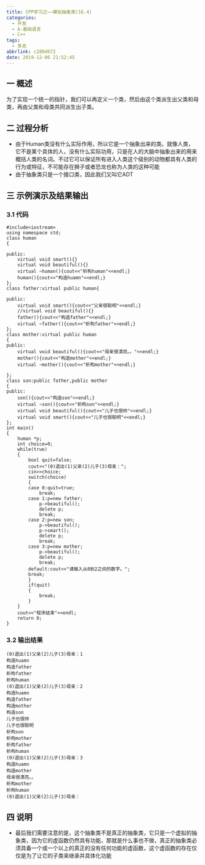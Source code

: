 ```yaml
---
title: CPP学习之——模拟抽象类(16.4)
categories:
  - 开发
  - A-基础语言
  - C++
tags:
  - 多态
abbrlink: c289d672
date: 2019-12-06 21:52:45
---
```

## 一 概述

为了实现一个统一的指针，我们可以再定义一个类，然后由这个类派生出父类和母类，再由父类和母类共同派生出子类。  

<!--more-->

## 二 过程分析

* 由于Human类没有什么实际作用，所以它是一个抽象出来的类。就像人类，它不是某个具体的人，没有什么实际功用，只是在人的大脑中抽象出来的用来概括人类的名词。不过它可以保证所有进入人类这个级别的动物都具有人类的行为或特征，不可能存在狮子或者恐龙也称为人类的这种可能
* 由于抽象类只是一个接口类，因此我们又叫它ADT

## 三 示例演示及结果输出
### 3.1 代码

```
#include<iostream>
using namespace std;
class human
{

public:
	virtual void smart(){}
	virtual void beautiful(){}
	virtual ~human(){cout<<"析构human"<<endl;}
	human(){cout<<"构造huamn"<<endl;}
};
class father:virtual public human{

public:
	virtual void smart(){cout<<"父亲很聪明"<<endl;}
	//virtual void beautiful(){}
	father(){cout<<"构造father"<<endl;}
	virtual ~father(){cout<<"析构father"<<endl;}
};
class mother:virtual public human
{
public:
	virtual void beautiful(){cout<<"母亲很漂亮。。"<<endl;}
	mother(){cout<<"构造mother"<<endl;}
	virtual ~mother(){cout<<"析构mother"<<endl;}

};
class son:public father,public mother
{
public:
	son(){cout<<"构造son"<<endl;}
	virtual ~son(){cout<<"析构son"<<endl;}
	virtual void beautiful(){cout<<"儿子也很帅"<<endl;}
	virtual void smart(){cout<<"儿子也很聪明"<<endl;}
};
int main()
{
	human *p;
	int choice=0;
	while(true)
	{
		bool quit=false;
		cout<<"(0)退出(1)父亲(2)儿子(3)母亲：";
		cin>>choice;
		switch(choice)
		{
		case 0:quit=true;
			break;
		case 1:p=new father;
			p->beautiful();
			delete p;
			break;
		case 2:p=new son;
			p->beautiful();
			p->smart();
			delete p;
			break;
		case 3:p=new mother;
			p->beautiful();
			delete p;
			break;
		default:cout<<"请输入从0到2之间的数字。";
		break;
		}
		if(quit)
		{
			break;
		}
	}
	cout<<"程序结束"<<endl;
	return 0;
}
```

### 3.2 输出结果

```
(0)退出(1)父亲(2)儿子(3)母亲：1
构造huamn
构造father
析构father
析构human
(0)退出(1)父亲(2)儿子(3)母亲：2
构造huamn
构造father
构造mother
构造son
儿子也很帅
儿子也很聪明
析构son
析构mother
析构father
析构human
(0)退出(1)父亲(2)儿子(3)母亲：3
构造huamn
构造mother
母亲很漂亮。。
析构mother
析构human
(0)退出(1)父亲(2)儿子(3)母亲：
```

## 四 说明

* 最后我们需要注意的是，这个抽象类不是真正的抽象类，它只是一个虚拟的抽象类，因为它的虚函数仍然具有功能，那就是什么事也不做，真正的抽象类必须具备一个或一个以上的真正的没有任何功能的虚函数，这个虚函数的存在仅仅是为了让它的子类来继承并具体化功能